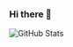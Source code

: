 ### Hi there 👋

<!--
**Ace0012/Ace0012** is a ✨ _special_ ✨ repository because its `README.md` (this file) appears on your GitHub profile.

Here are some ideas to get you started:

- 🔭 I’m currently working on ...
- 🌱 I’m currently learning full stack web devlopement
- 👯 I’m looking to collaborate on ...
- 🤔 I’m looking for help with ...
- 💬 Ask me about frontend
- 📫 How to reach me: ayushchandra.knp@gmail.com
- ⚡ Fun fact: You feel you know everything but it's wrong.
-->
![GitHub Stats](https://github-readme-stats.vercel.app/api?username=Ace0012)



